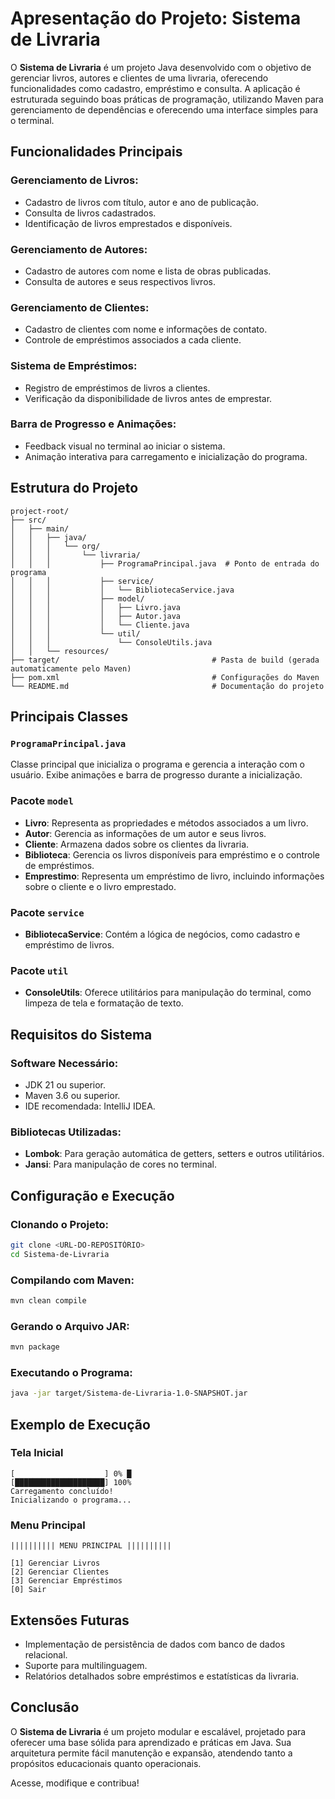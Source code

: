 # Apresentação do Projeto: Sistema de Livraria

O **Sistema de Livraria** é um projeto Java desenvolvido com o objetivo de gerenciar livros, autores e clientes de uma livraria, oferecendo funcionalidades como cadastro, empréstimo e consulta. A aplicação é estruturada seguindo boas práticas de programação, utilizando Maven para gerenciamento de dependências e oferecendo uma interface simples para o terminal.

## Funcionalidades Principais

### Gerenciamento de Livros:
- Cadastro de livros com título, autor e ano de publicação.
- Consulta de livros cadastrados.
- Identificação de livros emprestados e disponíveis.

### Gerenciamento de Autores:
- Cadastro de autores com nome e lista de obras publicadas.
- Consulta de autores e seus respectivos livros.

### Gerenciamento de Clientes:
- Cadastro de clientes com nome e informações de contato.
- Controle de empréstimos associados a cada cliente.

### Sistema de Empréstimos:
- Registro de empréstimos de livros a clientes.
- Verificação da disponibilidade de livros antes de emprestar.

### Barra de Progresso e Animações:
- Feedback visual no terminal ao iniciar o sistema.
- Animação interativa para carregamento e inicialização do programa.

## Estrutura do Projeto

```
project-root/
├── src/
│   ├── main/
│   │   ├── java/
│   │   │   └── org/
│   │   │       └── livraria/
│   │   │           ├── ProgramaPrincipal.java  # Ponto de entrada do programa
│   │   │           ├── service/
│   │   │           │   └── BibliotecaService.java
│   │   │           ├── model/
│   │   │           │   ├── Livro.java
│   │   │           │   ├── Autor.java
│   │   │           │   └── Cliente.java
│   │   │           └── util/
│   │   │               └── ConsoleUtils.java
│   │   └── resources/
├── target/                                  # Pasta de build (gerada automaticamente pelo Maven)
├── pom.xml                                  # Configurações do Maven
└── README.md                                # Documentação do projeto
```

## Principais Classes

### `ProgramaPrincipal.java`
Classe principal que inicializa o programa e gerencia a interação com o usuário. Exibe animações e barra de progresso durante a inicialização.

### Pacote `model`
- **Livro**: Representa as propriedades e métodos associados a um livro.
- **Autor**: Gerencia as informações de um autor e seus livros.
- **Cliente**: Armazena dados sobre os clientes da livraria.
- **Biblioteca**: Gerencia os livros disponíveis para empréstimo e o controle de empréstimos.
- **Emprestimo**: Representa um empréstimo de livro, incluindo informações sobre o cliente e o livro emprestado.


### Pacote `service`
- **BibliotecaService**: Contém a lógica de negócios, como cadastro e empréstimo de livros.

### Pacote `util`
- **ConsoleUtils**: Oferece utilitários para manipulação do terminal, como limpeza de tela e formatação de texto.

## Requisitos do Sistema

### Software Necessário:
- JDK 21 ou superior.
- Maven 3.6 ou superior.
- IDE recomendada: IntelliJ IDEA.

### Bibliotecas Utilizadas:
- **Lombok**: Para geração automática de getters, setters e outros utilitários.
- **Jansi**: Para manipulação de cores no terminal.

## Configuração e Execução

### Clonando o Projeto:

```bash
git clone <URL-DO-REPOSITÓRIO>
cd Sistema-de-Livraria
```

### Compilando com Maven:

```bash
mvn clean compile
```

### Gerando o Arquivo JAR:

```bash
mvn package
```

### Executando o Programa:

```bash
java -jar target/Sistema-de-Livraria-1.0-SNAPSHOT.jar
```

## Exemplo de Execução

### Tela Inicial
```plaintext
[                    ] 0% █
[████████████████████] 100%
Carregamento concluído!
Inicializando o programa...
```

### Menu Principal
```plaintext
|||||||||| MENU PRINCIPAL ||||||||||

[1] Gerenciar Livros
[2] Gerenciar Clientes
[3] Gerenciar Empréstimos
[0] Sair
```

## Extensões Futuras
- Implementação de persistência de dados com banco de dados relacional.
- Suporte para multilinguagem.
- Relatórios detalhados sobre empréstimos e estatísticas da livraria.

## Conclusão

O **Sistema de Livraria** é um projeto modular e escalável, projetado para oferecer uma base sólida para aprendizado e práticas em Java. Sua arquitetura permite fácil manutenção e expansão, atendendo tanto a propósitos educacionais quanto operacionais.

Acesse, modifique e contribua!
